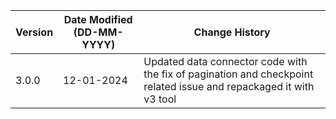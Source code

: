 | **Version** | **Date Modified (DD-MM-YYYY)** | **Change History**                          |
|-------------|--------------------------------|---------------------------------------------|
| 3.0.0       |     12-01-2024                 | Updated data connector code with the fix of pagination and checkpoint related issue and repackaged it with v3 tool                     |
